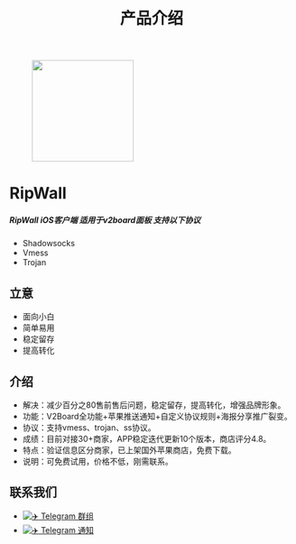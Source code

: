 <div class="post-wrapper group">
				<header class="entry-header group">
					<h1 class="entry-title">产品介绍</h1>
				</header>
				<div class="entry-content">
					<div class="entry themeform">
						
<figure class="wp-block-image size-full is-style-rounded"><img width="180" height="180" src="http://docs.ripwall.us/wp-content/uploads/2021/12/IMG_967B6BBD6C5D-1.jpeg" alt="" class="wp-image-28" srcset="http://docs.ripwall.us/wp-content/uploads/2021/12/IMG_967B6BBD6C5D-1.jpeg 180w, http://docs.ripwall.us/wp-content/uploads/2021/12/IMG_967B6BBD6C5D-1-150x150.jpeg 150w, http://docs.ripwall.us/wp-content/uploads/2021/12/IMG_967B6BBD6C5D-1-200x200.jpeg 200w" sizes="(max-width: 180px) 100vw, 180px"></figure>



<h1><a href="#RipWall"></a><strong>RipWall</strong></h1>



<h5>RipWall iOS客户端 适用于v2board面板 支持以下协议</h5>



<ul><li>Shadowsocks</li><li>Vmess</li><li>Trojan</li></ul>



<h2>立意</h2>



<ul><li>面向小白</li><li>简单易用</li><li>稳定留存</li><li>提高转化</li></ul>



<h2>介绍</h2>



<ul><li>解决：减少百分之80售前售后问题，稳定留存，提高转化，增强品牌形象。</li><li>功能：V2Board全功能+苹果推送通知+自定义协议规则+海报分享推广裂变。</li><li>协议：支持vmess、trojan、ss协议。</li><li>成绩：目前对接30+商家，APP稳定迭代更新10个版本，商店评分4.8。</li><li>特点：验证信息区分商家，已上架国外苹果商店，免费下载。</li><li>说明：可免费试用，价格不低，刚需联系。</li></ul>



<h2><a href="#community"></a>联系我们</h2>



<ul><li><a rel="noreferrer noopener" href="https://t.me/ripwall" target="_blank"><img draggable="false" role="img" class="emoji" alt="✈️"> Telegram 群组</a></li><li><a rel="noreferrer noopener" href="https://t.me/qianglieapptongzhi" target="_blank"><img draggable="false" role="img" class="emoji" alt="✈️"> Telegram 通知</a></li></ul>
						<div class="clear"></div>
					</div><!--/.entry-->
				</div>
				<div class="entry-footer group">
									</div>
			</div>
